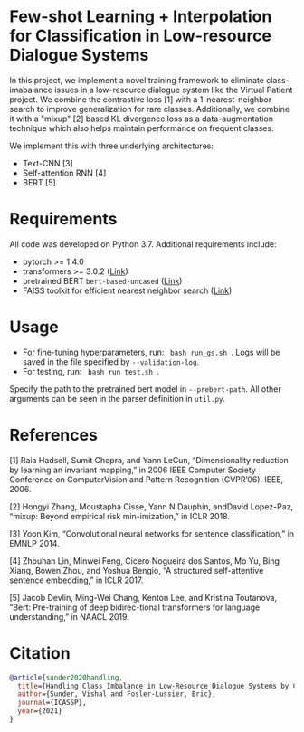 # Few-shot Learning + Interpolation for Classification in Low-resource Dialogue Systems

In this project, we implement a novel training framework to eliminate class-imabalance issues in a low-resource dialogue system like the Virtual Patient project. We combine the contrastive loss \[1\] with a 1-nearest-neighbor search to improve generalization for rare classes. Additionally, we combine it with a "mixup" \[2\] based KL divergence loss as a data-augmentation technique which also helps maintain performance on frequent classes.

We implement this with three underlying architectures:
* Text-CNN \[3\]
* Self-attention RNN \[4\]
* BERT \[5\]

# Requirements

All code was developed on Python 3.7. Additional requirements include:
* pytorch >= 1.4.0
* transformers >= 3.0.2 ([Link](https://huggingface.co/transformers/))
* pretrained BERT `bert-based-uncased` ([Link](https://huggingface.co/bert-base-uncased)) 
* FAISS toolkit for efficient nearest neighbor search ([Link](https://github.com/facebookresearch/faiss))

# Usage
* For fine-tuning hyperparameters, run: <code> bash run_gs.sh </code>. Logs will be saved in the file specified by <code>--validation-log</code>.
* For testing, run: <code> bash run_test.sh </code>.


Specify the path to the pretrained bert model in <code>--prebert-path</code>. All other arguments can be seen in the parser definition in <code>util.py</code>.
# References

\[1\] Raia Hadsell, Sumit Chopra, and Yann LeCun, “Dimensionality reduction by learning an invariant mapping,” in 2006 IEEE Computer Society Conference on ComputerVision and Pattern Recognition (CVPR’06). IEEE, 2006.


\[2\] Hongyi Zhang, Moustapha Cisse, Yann N Dauphin, andDavid Lopez-Paz,  “mixup: Beyond empirical risk min-imization,” in ICLR 2018.

\[3\] Yoon Kim, “Convolutional neural networks for sentence classification,” in EMNLP 2014.

\[4\] Zhouhan Lin, Minwei Feng, Cicero Nogueira dos Santos, Mo Yu, Bing Xiang, Bowen Zhou, and Yoshua Bengio, “A structured self-attentive sentence embedding,” in ICLR 2017.

\[5\] Jacob Devlin, Ming-Wei Chang, Kenton Lee, and Kristina Toutanova, “Bert: Pre-training of deep bidirec-tional transformers for language understanding,” in NAACL 2019.

# Citation
```bibtex
@article{sunder2020handling,
  title={Handling Class Imbalance in Low-Resource Dialogue Systems by Combining Few-Shot Classification and Interpolation},
  author={Sunder, Vishal and Fosler-Lussier, Eric},
  journal={ICASSP},
  year={2021}
}
```
